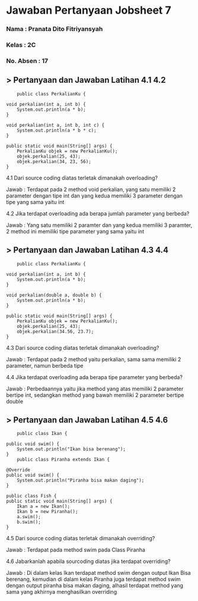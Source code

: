 # Jawaban Pertanyaan Jobsheet 7

### Nama : Pranata Dito Fitriyansyah

### Kelas : 2C

### No. Absen : 17

## > Pertanyaan dan Jawaban Latihan 4.1 4.2

        public class PerkalianKu {

    void perkalian(int a, int b) {
        System.out.println(a * b);
    }

    void perkalian(int a, int b, int c) {
        System.out.println(a * b * c);
    }

    public static void main(String[] args) {
        PerkalianKu objek = new PerkalianKu();
        objek.perkalian(25, 43);
        objek.perkalian(34, 23, 56);
    }

4.1 Dari source coding diatas terletak dimanakah overloading?

Jawab : Terdapat pada 2 method void perkalian, yang satu memiliki 2 parameter dengan tipe int dan yang kedua memiliki 3 parameter dengan tipe yang sama yaitu int

4.2 Jika terdapat overloading ada berapa jumlah parameter yang berbeda?

Jawab : Yang satu memiliki 2 paramter dan yang kedua memiliki 3 paramter, 2 method ini memiliki tipe parameter yang sama yaitu int

## > Pertanyaan dan Jawaban Latihan 4.3 4.4

        public class PerkalianKu {

    void perkalian(int a, int b) {
        System.out.println(a * b);
    }

    void perkalian(double a, double b) {
        System.out.println(a * b);
    }

    public static void main(String[] args) {
        PerkalianKu objek = new PerkalianKu();
        objek.perkalian(25, 43);
        objek.perkalian(34.56, 23.7);
    }

4.3 Dari source coding diatas terletak dimanakah overloading?

Jawab : Terdapat pada 2 method yaitu perkalian, sama sama memiliki 2 parameter, namun berbeda tipe

4.4 Jika terdapat overloading ada berapa tipe parameter yang berbeda?

Jawab : Perbedaannya yaitu jika method yang atas memiliki 2 parameter bertipe int, sedangkan method yang bawah memiliki 2 parameter bertipe double

## > Pertanyaan dan Jawaban Latihan 4.5 4.6

        public class Ikan {

    public void swim() {
        System.out.println("Ikan bisa berenang");
    }
        public class Piranha extends Ikan {

    @Override
    public void swim() {
        System.out.println("Piranha bisa makan daging");
    }

    public class Fish {
    public static void main(String[] args) {
        Ikan a = new Ikan();
        Ikan b = new Piranha();
        a.swim();
        b.swim();
    }

4.5 Dari source coding diatas terletak dimanakah overriding?

Jawab : Terdapat pada method swim pada Class Piranha

4.6 Jabarkanlah apabila sourcoding diatas jika terdapat overriding?

Jawab : Di dalam kelas Ikan terdapat method swim dengan output Ikan Bisa berenang, kemudian di dalam kelas Piranha juga terdapat method swim dengan output piranha bisa makan daging, alhasil terdapat method yang sama yang akhirnya menghasilkan overriding
